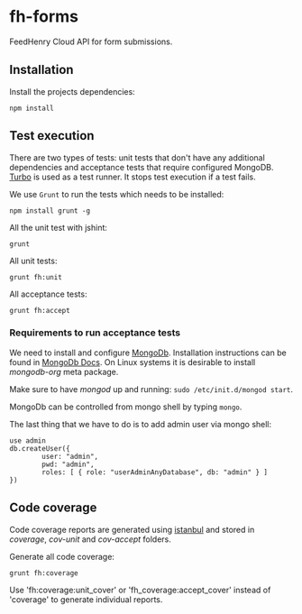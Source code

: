 # fh-forms 

FeedHenry Cloud API for form submissions.

## Installation
Install the projects dependencies:  

```
npm install
```

## Test execution

There are two types of tests: unit tests that don't have any additional dependencies and acceptance tests that require configured MongoDB. [Turbo](https://www.npmjs.com/package/turbo-test-runner) is used as a test runner. It stops test execution if a test fails.

We use `Grunt` to run the tests which needs to be installed:

```
npm install grunt -g
```

All the unit test with jshint:
 
```
grunt 
```

All unit tests:  

```
grunt fh:unit
```
All acceptance tests: 

```
grunt fh:accept
```

### Requirements to run acceptance tests

We need to install and configure [MongoDb](https://www.mongodb.org/). Installation instructions can be found in [MongoDb Docs](http://docs.mongodb.org). On Linux systems it is desirable to install *mongodb-org* meta package.

Make sure to have *mongod* up and running: `sudo /etc/init.d/mongod start`.

MongoDb can be controlled from mongo shell by typing `mongo`.

The last thing that we have to do is to add admin user via mongo shell:

```
use admin
db.createUser({
        user: "admin",
        pwd: "admin",
        roles: [ { role: "userAdminAnyDatabase", db: "admin" } ]
})
```

## Code coverage

Code coverage reports are generated using [istanbul](http://gotwarlost.github.io/istanbul/) and stored in *coverage*, *cov-unit* and *cov-accept* folders.

Generate all code coverage:

```
grunt fh:coverage
```

Use 'fh:coverage:unit_cover' or 'fh_coverage:accept_cover' instead of 'coverage' to generate individual reports.


